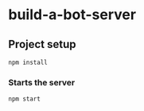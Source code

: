 # build-a-bot-server

## Project setup

```
npm install
```

### Starts the server

```
npm start
```
